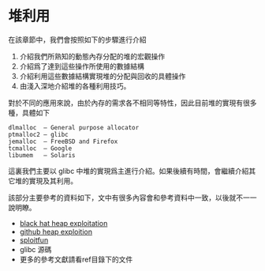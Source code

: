 # 堆利用

在該章節中，我們會按照如下的步驟進行介紹

1. 介紹我們所熟知的動態內存分配的堆的宏觀操作
2. 介紹爲了達到這些操作所使用的數據結構
3. 介紹利用這些數據結構實現堆的分配與回收的具體操作
4. 由淺入深地介紹堆的各種利用技巧。

對於不同的應用來說，由於內存的需求各不相同等特性，因此目前堆的實現有很多種，具體如下

```text
dlmalloc  – General purpose allocator
ptmalloc2 – glibc
jemalloc  – FreeBSD and Firefox
tcmalloc  – Google
libumem   – Solaris
```

這裏我們主要以 glibc 中堆的實現爲主進行介紹。如果後續有時間，會繼續介紹其它堆的實現及其利用。

該部分主要參考的資料如下，文中有很多內容會和參考資料中一致，以後就不一一說明瞭。

- [black hat heap exploitation](https://www.blackhat.com/presentations/bh-usa-07/Ferguson/Whitepaper/bh-usa-07-ferguson-WP.pdf)
- [github heap exploition](https://heap-exploitation.dhavalkapil.com/)
- [sploitfun](https://sploitfun.wordpress.com/archives/)
- glibc 源碼
- 更多的參考文獻請看ref目錄下的文件

